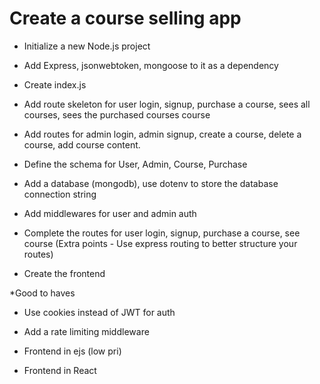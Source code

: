 # Create a course selling app

- Initialize a new Node.js project

- Add Express, jsonwebtoken, mongoose to it as a dependency

- Create index.js

- Add route skeleton for user login, signup, purchase a course, sees all courses, sees the purchased courses course

- Add routes for admin login, admin signup, create a course, delete a course, add course content.

- Define the schema for User, Admin, Course, Purchase

- Add a database (mongodb), use dotenv to store the database connection string

- Add middlewares for user and admin auth

- Complete the routes for user login, signup, purchase a course, see course (Extra points - Use express routing to better structure your routes)

- Create the frontend

\*Good to haves

- Use cookies instead of JWT for auth

- Add a rate limiting middleware

- Frontend in ejs (low pri)

- Frontend in React
